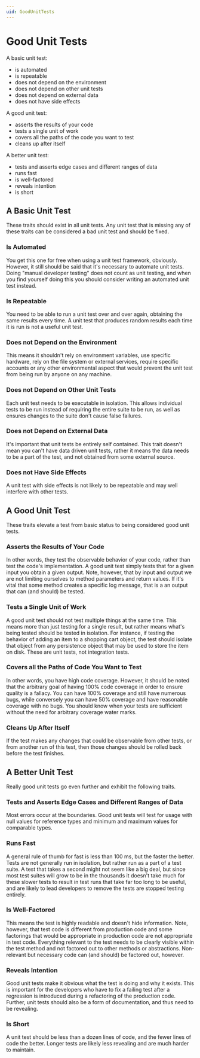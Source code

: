 ```yaml
---
uid: GoodUnitTests
---
```


# Good Unit Tests

A basic unit test:

* is automated
* is repeatable
* does not depend on the environment
* does not depend on other unit tests
* does not depend on external data
* does not have side effects

A good unit test:

* asserts the results of your code
* tests a single unit of work
* covers all the paths of the code you want to test
* cleans up after itself

A better unit test:

* tests and asserts edge cases and different ranges of data
* runs fast
* is well-factored
* reveals intention
* is short

## A Basic Unit Test

These traits should exist in all unit tests. Any unit test that is missing any of these traits can be considered a bad unit test and should be fixed.

### Is Automated

You get this one for free when using a unit test framework, obviously. However, it still should be said that it's necessary to automate unit tests. Doing "manual developer testing" does not count as unit testing, and when you find yourself doing this you should consider writing an automated unit test instead.

### Is Repeatable

You need to be able to run a unit test over and over again, obtaining the same results every time. A unit test that produces random results each time it is run is not a useful unit test.

### Does not Depend on the Environment

This means it shouldn't rely on environment variables, use specific hardware, rely on the file system or external services, require specific accounts or any other environmental aspect that would prevent the unit test from being run by anyone on any machine.

### Does not Depend on Other Unit Tests

Each unit test needs to be executable in isolation. This allows individual tests to be run instead of requiring the entire suite to be run, as well as ensures changes to the suite don't cause false failures.

### Does not Depend on External Data

It's important that unit tests be entirely self contained. This trait doesn't mean you can't have data driven unit tests, rather it means the data needs to be a part of the test, and not obtained from some external source.

### Does not Have Side Effects

 A unit test with side effects is not likely to be repeatable and may well interfere with other tests.

## A Good Unit Test

These traits elevate a test from basic status to being considered good unit tests.

### Asserts the Results of Your Code

In other words, they test the observable behavior of your code, rather than test the code's implementation. A good unit test simply tests that for a given input you obtain a given output. Note, however, that by input and output we are not limiting ourselves to method parameters and return values. If it's vital that some method creates a specific log message, that is a an output that can (and should) be tested.

### Tests a Single Unit of Work

A good unit test should not test multiple things at the same time. This means more than just testing for a single result, but rather means what's being tested should be tested in isolation. For instance, if testing the behavior of adding an item to a shopping cart object, the test should isolate that object from any persistence object that may be used to store the item on disk. These are unit tests, not integration tests.

### Covers all the Paths of Code You Want to Test

In other words, you have high code coverage. However, it should be noted that the arbitrary goal of having 100% code coverage in order to ensure quality is a fallacy. You can have 100% coverage and still have numerous bugs, while conversely you can have 50% coverage and have reasonable coverage with no bugs. You should know when your tests are sufficient without the need for arbitrary coverage water marks.

### Cleans Up After Itself

If the test makes any changes that could be observable from other tests, or from another run of this test, then those changes should be rolled back before the test finishes.

## A Better Unit Test

Really good unit tests go even further and exhibit the following traits.

### Tests and Asserts Edge Cases and Different Ranges of Data

Most errors occur at the boundaries. Good unit tests will test for usage with null values for reference types and minimum and maximum values for comparable types.

### Runs Fast

A general rule of thumb for fast is less than 100 ms, but the faster the better. Tests are not generally run in isolation, but rather run as a part of a test suite. A test that takes a second might not seem like a big deal, but since most test suites will grow to be in the thousands it doesn't take much for these slower tests to result in test runs that take far too long to be useful, and are likely to lead developers to remove the tests are stopped testing entirely.

### Is Well-Factored

This means the test is highly readable and doesn't hide information. Note, however, that test code is different from production code and some factorings that would be appropriate in production code are not appropriate in test code. Everything relevant to the test needs to be clearly visible within the test method and not factored out to other methods or abstractions. Non-relevant but necessary code can (and should) be factored out, however.

### Reveals Intention

Good unit tests make it obvious what the test is doing and why it exists. This is important for the developers who have to fix a failing test after a regression is introduced during a refactoring of the production code. Further, unit tests should also be a form of documentation, and thus need to be revealing.

### Is Short

A unit test should be less than a dozen lines of code, and the fewer lines of code the better. Longer tests are likely less revealing and are much harder to maintain.